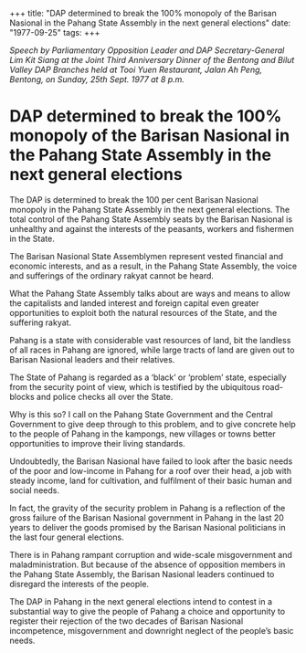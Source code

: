+++ 
title: "DAP determined to break the 100% monopoly of the Barisan Nasional in the Pahang State Assembly in the next general elections"
date: "1977-09-25"
tags:
+++

_Speech by Parliamentary Opposition Leader and DAP Secretary-General Lim Kit Siang at the Joint Third Anniversary Dinner of the Bentong and Bilut Valley DAP Branches held at Tooi Yuen Restaurant, Jalan Ah Peng, Bentong, on Sunday, 25th Sept. 1977 at 8 p.m._

# DAP determined to break the 100% monopoly of the Barisan Nasional in the Pahang State Assembly in the next general elections

The DAP is determined to break the 100 per cent Barisan Nasional monopoly in the Pahang State Assembly in the next general elections. The total control of the Pahang State Assembly seats by the Barisan Nasional is unhealthy and against the interests of the peasants, workers and fishermen in the State.</u>

The Barisan Nasional State Assemblymen represent vested financial and economic interests, and as a result, in the Pahang State Assembly, the voice and sufferings of the ordinary rakyat cannot be heard.

What the Pahang State Assembly talks about are ways and means to allow the capitalists and landed interest and foreign capital even greater opportunities to exploit both the natural resources of the State, and the suffering rakyat.

Pahang is a state with considerable vast resources of land, bit the landless of all races in Pahang are ignored, while large tracts of land are given out to Barisan Nasional leaders and their relatives.

The State of Pahang is regarded as a ‘black’ or ‘problem’ state, especially from the security point of view, which is testified by the ubiquitous road-blocks and police checks all over the State.

Why is this so? I call on the Pahang State Government and the Central Government to give deep through to this problem, and to give concrete help to the people of Pahang in the kampongs, new villages or towns better opportunities to improve their living standards.

Undoubtedly, the Barisan Nasional have failed to look after the basic needs of the poor and low-income in Pahang for a roof over their head, a job with steady income, land for cultivation, and fulfilment of their basic human and social needs.

In fact, the gravity of the security problem in Pahang is a reflection of the gross failure of the Barisan Nasional government in Pahang in the last 20 years to deliver the goods promised by the Barisan Nasional politicians in the last four general elections.

There is in Pahang rampant corruption and wide-scale misgovernment and maladministration. But because of the absence of opposition members in the Pahang State Assembly, the Barisan Nasional leaders continued to disregard the interests of the people. 

The DAP in Pahang in the next general elections intend to contest in a substantial way to give the people of Pahang a choice and opportunity to register their rejection of the two decades of Barisan Nasional incompetence, misgovernment and downright neglect of the people’s basic needs.
 
